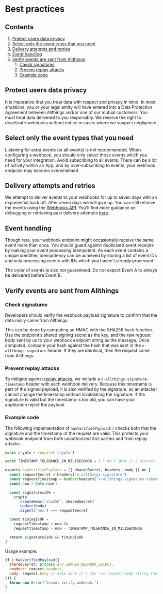 # Best practices

## Contents

1. [Protect users data privacy](#protect-users-data-privacy)
1. [Select only the event types that you need](#select-only-the-event-types-that-you-need)
1. [Delivery attempts and retries](#delivery-attempts-and-retries)
1. [Event handling](#event-handling)
1. [Verify events are sent from Allthings](#verify-events-are-sent-from-allthings)
   1. [Check signatures](#check-signatures)
   1. [Prevent replay attacks](#prevent-replay-attacks)
   1. [Example code](#example-code)


## Protect users data privacy

It is imperative that you treat data with respect and privacy in mind. In most situations, you or your legal entity will have entered into a Data Protection Agreement between Allthings and/or one of our mutual customers. You must treat data delivered to you responsibly. We reserve the right to deactivate webhooks without notice in cases where we suspect negligence.


## Select only the event types that you need

Listening for extra events (or all events) is not recommended. When configuring a webhook, you should only select those events which you need for your integration. Avoid subscribing to all events. There can be a lot of activity within an App, and by over-subscribing to events, your webhook endpoint may become overwhelmed.


## Delivery attempts and retries

We attempt to deliver events to your webhooks for up to seven days with an exponential back off. After seven days we will give up. You can still retrieve the events using the [Webhooks API](#../apis/webhooks.md). You'll find more guidance on debugging or retrieving past delivery attempts [here](./build-webhooks.md#debugging-delivery-issues).


## Event handling

Though rare, your webhook endpoint might occasionally receive the same event more than once. You should guard against duplicated event receipts by making your event processing idempotent. As each event contains a unique identifier, idempotency can be achieved by storing a list of event IDs and only processing events with IDs which you haven't already processed.

The order of events is also not guaranteed. Do not expect Event A to always be delivered before Event B.


## Verify events are sent from Allthings

### Check signatures

Developers should verify the webhook payload signature to confirm that the data really came from Allthings.

This can be done by computing an HMAC with the SHA256 hash function. Use the endpoint’s shared signing secret as the key, and the raw request body sent by us to your webhook endpoint string as the message. Once computed, compare your hash against the hash that was sent in the `x-allthings-signature` header. If they are identical, then the request came from Allthings.


### Prevent replay attacks

To mitigate against [replay attacks](https://en.wikipedia.org/wiki/Replay_attack), we include a `x-allthings-signature-timestamp` header with each webhook delivery. Because this timestamp is part of the signed payload, it is also verified by the signature, so an attacker cannot change the timestamp without invalidating the signature. If the signature is valid but the timestamp is too old, you can have your application reject the payload.


### Example code

The following implementation of `hasVerifiedPayload()` checks both that the signature and the timestamp of the request are valid. This protects your webhook endpoint from both unauthorized 3rd-parties and from replay attacks.

```javascript
const crypto = require('crypto')

const TIMESTAMP_TOLERANCE_IN_MILISECONDS = 2 * 60 * 1000 // 2 minutes

exports.hasVerifiedPayload = ({ sharedSecret, headers, body }) => {
  const requestSecret = headers['x-allthings-signature']
  const requestTimestamp = Number(headers['x-allthings-signature-timestamp'])
  const now = Date.now()

  const signatureisOk =
    crypto
      .createHmac('sha256', sharedSecret)
      .update(body)
      .digest('hex') === requestSecret

  const timingIsOk =
    requestTimestamp < now &&
    requestTimestamp > now - TIMESTAMP_TOLERANCE_IN_MILISECONDS

  return signatureisOk && timingIsOk
}
```

Usage example:

```javascript
if (!hasVerifiedPayload({
  sharedSecret: process.env.SHARED_WEBHOOK_SECRET,
  headers: request.headers,
  body: request.body // make sure it's the raw request body string (not the parsed JSON)
})) {
  throw new Error('Cannot verify webhook.')
}
```
